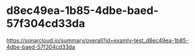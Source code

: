# d8ec49ea-1b85-4dbe-baed-57f304cd33da
https://sonarcloud.io/summary/overall?id=examly-test_d8ec49ea-1b85-4dbe-baed-57f304cd33da
